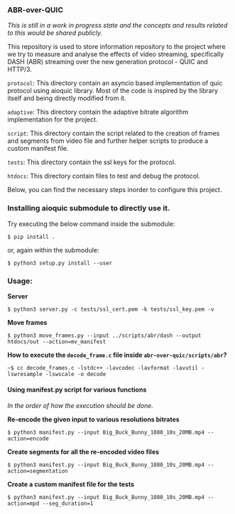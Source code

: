 ### ABR-over-QUIC

*This is still in a work in progress state and the concepts and results related to this would be shared publicly.*

This repository is used to store information repository to the project where we try to measure and analyse the effects of video streaming, 
specifically DASH (ABR) streaming over the new generation protocol - QUIC and HTTP/3.

`protocol`: This directory contain an asyncio based implementation of quic protocol using aioquic library.
Most of the code is inspired by the library itself and being directly modified from it.

`adaptive`: This directory contain the adaptive bitrate algorithm implementation for the project.

`script`: This directory contain the script related to the creation of frames and segments from video file 
and further helper scripts to produce a custom manifest file.

`tests`: This directory contain the ssl keys for the protocol.

`htdocs`: This directory contain files to test and debug the protocol.


Below, you can find the necessary steps inorder to configure this project.

### Installing aioquic submodule to directly use it.

Try executing the below command inside the submodule:

```
$ pip install .
```

or, again within the submodule:

```
$ python3 setup.py install --user
```



### Usage:


**Server**

```
$ python3 server.py -c tests/ssl_cert.pem -k tests/ssl_key.pem -v
```

**Move frames**

```
$ python3 move_frames.py --input ../scripts/abr/dash --output htdocs/out --action=mv_manifest
```

**How to execute the `decode_frame.c` file inside `abr-over-quic/scripts/abr`?**

```
~$ cc decode_frames.c -lstdc++ -lavcodec -lavformat -lavutil -lswresample -lswscale -o decode
```

#### Using manifest.py script for various functions

*In the order of how the execution should be done.*

**Re-encode the given input to various resolutions bitrates**

```
$ python3 manifest.py --input Big_Buck_Bunny_1080_10s_20MB.mp4 --action=encode
```

**Create segments for all the re-encoded video files**

```
$ python3 manifest.py --input Big_Buck_Bunny_1080_10s_20MB.mp4 --action=segmentation
```

**Create a custom manifest file for the tests**

```
$ python3 manifest.py --input Big_Buck_Bunny_1080_10s_20MB.mp4 --action=mpd --seg_duration=1
```